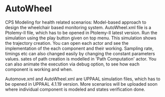 # AutoWheel
CPS Modeling for health related scenarios: Model-based approach to design the wheelchair based monitoring system.
AutoWheel.xml file is a Ptolemy-II file, which has to be opened in Ptolemy-II latest version. Run the simulation using the play button given on top menu. This simulation shows the trajectory creation. You can open each actor and see the implementation of the each component and their working. Sampling rate, timings etc can also changed easily by changing the constant parameters values. sates of path creation is modelled in 'Path Computation' actor. You can also animate the execution via debug option, to see how each component is working and when.

Automove.xml and AutoWheel.xml are UPPAAL simulation files, which has to be opened in UPPAAL 4.1.19 version. More scenarios will be uploaded soon where individual component is modeled and states verification done.
